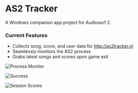 AS2 Tracker
=============

A Windows companion app project for Audiosurf 2.

### Current Features
- Collects song, score, and user data for http://as2tracker.nl
- Seamlessly monitors the AS2 process
- Grabs latest songs and scores upon game exit

![Process Monitor](http://f.bay.rocks/Q8vTN)

![Success](http://f.bay.rocks/k0tBh)

![Session Scores](http://f.bay.rocks/hnjvD)
